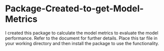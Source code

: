 # Package-Created-to-get-Model-Metrics

I created this package to calculate the model metrics to evaluate the model performance. Refer to the document for further details. Place this tar file in your working directory and then install the package to use the functionality.
